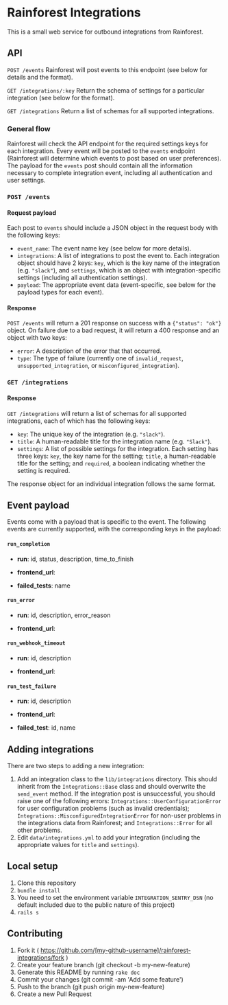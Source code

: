 # Rainforest Integrations

This is a small web service for outbound integrations from
Rainforest.

## API
`POST /events`
Rainforest will post events to this endpoint (see below for details
and the format).

`GET /integrations/:key`
Return the schema of settings for a particular integration (see below
for the format).

`GET /integrations`
Return a list of schemas for all supported integrations.

### General flow
Rainforest will check the API endpoint for the required settings keys
for each integration. Every event will be posted to the `events`
endpoint (Rainforest will determine which events to post based on user
preferences). The payload for the `events` post should contain all the
information necessary to complete integration event, including all
authentication and user settings.

### `POST /events`
#### Request payload
Each post to `events` should include a JSON object in the request body
with the following keys:

- `event_name`: The event name key (see below for more details).
- `integrations`: A list of integrations to post the event to. Each
  integration object should have 2 keys: `key`, which is the key name
  of the integration (e.g. `"slack"`), and `settings`, which is an
  object with integration-specific settings (including all
  authentication settings).
- `payload`: The appropriate event data (event-specific, see below for
  the payload types for each event).

#### Response
`POST /events` will return a 201 response on success with a
`{"status": "ok"}` object. On failure due to a bad request, it will
return a 400 response and an object with two keys:

- `error`: A description of the error that that occurred.
- `type`: The type of failure (currently one of `invalid_request`,
  `unsupported_integration`, or `misconfigured_integration`).

### `GET /integrations`
#### Response
`GET /integrations` will return a list of schemas for all supported
integrations, each of which has the following keys:

- `key`: The unique key of the integration (e.g. `"slack"`).
- `title`: A human-readable title for the integration name
  (e.g. `"Slack"`).
- `settings`: A list of possible settings for the integration. Each
  setting has three keys: `key`, the key name for the setting;
  `title`, a human-readable title for the setting; and `required`, a
  boolean indicating whether the setting is required.

The response object for an individual integration follows the same
format.

## Event payload
Events come with a payload that is specific to the event. The
following events are currently supported, with the corresponding keys
in the payload:


#### `run_completion`

- **run**: id, status, description, time_to_finish

- **frontend_url**: 

- **failed_tests**: name


#### `run_error`

- **run**: id, description, error_reason

- **frontend_url**: 


#### `run_webhook_timeout`

- **run**: id, description

- **frontend_url**: 


#### `run_test_failure`

- **run**: id, description

- **frontend_url**: 

- **failed_test**: id, name




## Adding integrations
There are two steps to adding a new integration:

1. Add an integration class to the `lib/integrations` directory. This
   should inherit from the `Integrations::Base` class and should
   overwrite the `send_event` method. If the integration post is
   unsuccessful, you should raise one of the following errors:
   `Integrations::UserConfigurationError` for user configuration
   problems (such as invalid credentials);
   `Integrations::MisconfiguredIntegrationError` for non-user problems
   in the integrations data from Rainforest; and `Integrations::Error`
   for all other problems.
2. Edit `data/integrations.yml` to add your integration (including the
   appropriate values for `title` and `settings`).

## Local setup

1. Clone this repository
2. `bundle install`
3. You need to set the environment variable `INTEGRATION_SENTRY_DSN` (no default included due to the public nature of this project)
4. `rails s`

## Contributing
1. Fork it ( https://github.com/[my-github-username]/rainforest-integrations/fork )
2. Create your feature branch (git checkout -b my-new-feature)
3. Generate this README by running `rake doc`
4. Commit your changes (git commit -am 'Add some feature')
5. Push to the branch (git push origin my-new-feature)
6. Create a new Pull Request
